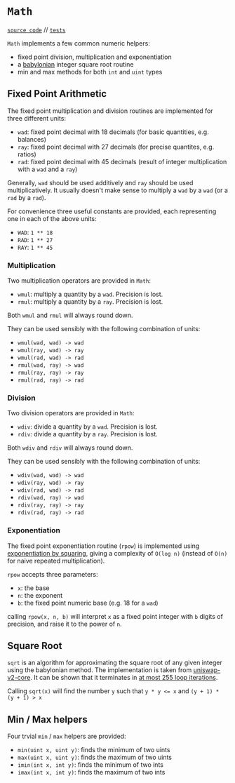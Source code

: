 # `Math`

[`source code`](https://github.com/dapp-org/dappsys-v2/blob/main/src/math.sol) // [`tests`](https://github.com/dapp-org/dappsys-v2/blob/main/src/test/math.t.sol)

`Math` implements a few common numeric helpers:

- fixed point division, multiplication and exponentiation
- a [babylonian](https://en.wikipedia.org/wiki/Methods_of_computing_square_roots#Babylonian_method) integer square root routine
- min and max methods for both `int` and `uint` types

## Fixed Point Arithmetic

The fixed point multiplication and division routines are implemented for three different units:

- `wad`: fixed point decimal with 18 decimals (for basic quantities, e.g. balances)
- `ray`: fixed point decimal with 27 decimals (for precise quantites, e.g. ratios)
- `rad`: fixed point decimal with 45 decimals (result of integer multiplication with a `wad` and a `ray`)

Generally, `wad` should be used additively and `ray` should be used multiplicatively. It usually
doesn't make sense to multiply a `wad` by a `wad` (or a `rad` by a `rad`).

For convenience three useful constants are provided, each representing one in each of the above units:

- `WAD`: `1 ** 18`
- `RAD`: `1 ** 27`
- `RAY`: `1 ** 45`

### Multiplication

Two multiplication operators are provided in `Math`:

- `wmul`: multiply a quantity by a `wad`. Precision is lost.
- `rmul`: multiply a quantity by a `ray`. Precision is lost.

Both `wmul` and `rmul` will always round down.

They can be used sensibly with the following combination of units:

- `wmul(wad, wad) -> wad`
- `wmul(ray, wad) -> ray`
- `wmul(rad, wad) -> rad`
- `rmul(wad, ray) -> wad`
- `rmul(ray, ray) -> ray`
- `rmul(rad, ray) -> rad`

### Division

Two division operators are provided in `Math`:

- `wdiv`: divide a quantity by a `wad`. Precision is lost.
- `rdiv`: divide a quantity by a `ray`. Precision is lost.

Both `wdiv` and `rdiv` will always round down.

They can be used sensibly with the following combination of units:

- `wdiv(wad, wad) -> wad`
- `wdiv(ray, wad) -> ray`
- `wdiv(rad, wad) -> rad`
- `rdiv(wad, ray) -> wad`
- `rdiv(ray, ray) -> ray`
- `rdiv(rad, ray) -> rad`

### Exponentiation

The fixed point exponentiation routine (`rpow`) is implemented using [exponentiation by
squaring](https://en.wikipedia.org/wiki/Exponentiation_by_squaring), giving a complexity of `O(log
n)` (instead of `O(n)` for naive repeated multiplication).

`rpow` accepts three parameters:

- `x`: the base
- `n`: the exponent
- `b`: the fixed point numeric base (e.g. 18 for a `wad`)

calling `rpow(x, n, b)` will interpret `x` as a fixed point integer with `b` digits of precision,
and raise it to the power of `n`.

## Square Root

`sqrt` is an algorithm for approximating the square root of any given integer using the babylonian
method. The implementation is taken from
[uniswap-v2-core](https://github.com/Uniswap/uniswap-v2-core/blob/4dd59067c76dea4a0e8e4bfdda41877a6b16dedc/contracts/libraries/Math.sol#L11).
It can be shown that it terminates in [at most 255 loop
iterations](https://dapp.org.uk/reports/uniswapv2.html#org1a9132f).

Calling `sqrt(x)` will find the number `y` such that `y * y <= x` and `(y + 1) * (y + 1) > x`

## Min / Max helpers

Four trvial `min` / `max` helpers are provided:

- `min(uint x, uint y)`: finds the minimum of two uints
- `max(uint x, uint y)`: finds the maximum of two uints
- `imin(int x, int y)`:  finds the minimum of two ints
- `imax(int x, int y)`:  finds the maximum of two ints
